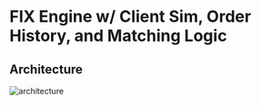 # FIX Engine w/ Client Sim, Order History, and Matching Logic
## Architecture
![architecture](https://i.imgur.com/jDDz8Oi.png)

